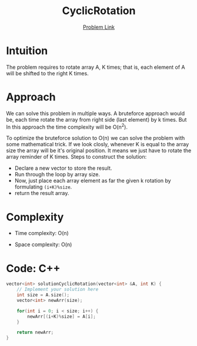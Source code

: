 <h1 align="center">CyclicRotation</h1>
<p align="center">
<a href="https://app.codility.com/programmers/lessons/2-arrays/cyclic_rotation/">Problem Link</a>
</p>

# Intuition

<!-- Describe your first thoughts on how to solve this problem. -->

The problem requires to rotate array A, K times; that is, each element of A will be shifted to the right K times.

# Approach

<!-- Describe your approach to solving the problem. -->

We can solve this problem in multiple ways. A bruteforce approach would be, each time rotate the array from right side (last element) by k times. But In this approach the time complexity will be O(n<sup>2</sup>).

To optimize the bruteforce solution to O(n) we can solve the problem with some mathematical trick. If we look closly, whenever K is equal to the array size the array will be it's original position. It means we just have to rotate the array reminder of K times. Steps to construct the solution:

- Declare a new vector to store the result.
- Run through the loop by array size.
- Now, just place each array element as far the given k rotation by formulating `(i+K)%size`.
- return the result array.

# Complexity

- Time complexity: O(n)
<!-- Add your time complexity here, e.g. $$O(n)$$ -->

- Space complexity: O(n)
<!-- Add your space complexity here, e.g. $$O(n)$$ -->

# Code: C++

```C++
vector<int> solutionCyclicRotation(vector<int> &A, int K) {
    // Implement your solution here
    int size = A.size();
    vector<int> newArr(size);

    for(int i = 0; i < size; i++) {
        newArr[(i+K)%size] = A[i];
    }

    return newArr;
}
```

